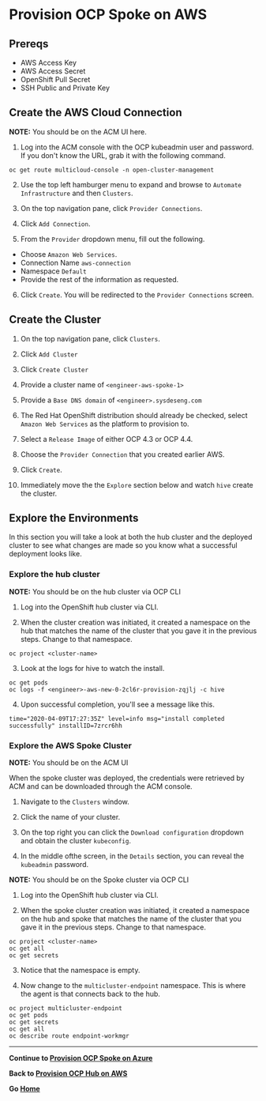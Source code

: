 # Provision OCP Spoke on AWS

## Prereqs

* AWS Access Key
* AWS Access Secret
* OpenShift Pull Secret
* SSH Public and Private Key

## Create the AWS Cloud Connection

**NOTE:** You should be on the ACM UI here.

1. Log into the ACM console with the OCP kubeadmin user and password. If you don't know the URL, grab it with the following command.

```
oc get route multicloud-console -n open-cluster-management
```

2. Use the top left hamburger menu to expand and browse to `Automate Infrastructure` and then `Clusters`.

3. On the top navigation pane, click `Provider Connections`. 

4. Click `Add Connection`.

5. From the `Provider` dropdown menu, fill out the following.

* Choose `Amazon Web Services`.
* Connection Name `aws-connection`
* Namespace `Default`
* Provide the rest of the information as requested.

6. Click `Create`. You will be redirected to the `Provider Connections` screen.

## Create the Cluster

1. On the top navigation pane, click `Clusters`. 

2. Click `Add Cluster`

3. Click `Create Cluster`

4. Provide a cluster name of `<engineer-aws-spoke-1>`

5. Provide a `Base DNS domain` of `<engineer>.sysdeseng.com`

6. The Red Hat OpenShift distribution should already be checked, select `Amazon Web Services` as the platform to provision to.

7. Select a `Release Image` of either OCP 4.3 or OCP 4.4.

8. Choose the `Provider Connection` that you created earlier AWS.

9. Click `Create`.

10. Immediately move the the `Explore` section below and watch `hive` create the cluster.

## Explore the Environments

In this section you will take a look at both the hub cluster and the deployed cluster to see what changes are made so you know what a successful deployment looks like.

### Explore the hub cluster

**NOTE:** You should be on the hub cluster via OCP CLI

1. Log into the OpenShift hub cluster via CLI.

2. When the cluster creation was initiated, it created a namespace on the hub that matches the name of the cluster that you gave it in the previous steps.  Change to that namespace.

```
oc project <cluster-name>
```

3. Look at the logs for hive to watch the install.

```
oc get pods
oc logs -f <engineer>-aws-new-0-2cl6r-provision-zqjlj -c hive
```

4. Upon successful completion, you'll see a message like this.

```
time="2020-04-09T17:27:35Z" level=info msg="install completed successfully" installID=7zrcr6hh
```

### Explore the AWS Spoke Cluster

**NOTE:** You should be on the ACM UI

When the spoke cluster was deployed, the credentials were retrieved by ACM and can be downloaded through the ACM console.

1. Navigate to the `Clusters` window.

2. Click the name of your cluster.

3. On the top right you can click the `Download configuration` dropdown and obtain the cluster `kubeconfig`.

4. In the middle ofthe screen, in the `Details` section, you can reveal the `kubeadmin` password.

**NOTE:** You should be on the Spoke cluster via OCP CLI

1. Log into the OpenShift hub cluster via CLI.

2. When the spoke cluster creation was initiated, it created a namespace on the hub and spoke that matches the name of the cluster that you gave it in the previous steps.  Change to that namespace.

```
oc project <cluster-name>
oc get all
oc get secrets
```

3. Notice that the namespace is empty.

4. Now change to the `multicluster-endpoint` namespace. This is where the agent is that connects back to the hub.

```
oc project multicluster-endpoint
oc get pods
oc get secrets
oc get all
oc describe route endpoint-workmgr
```

---

**Continue to [Provision OCP Spoke on Azure](./4.md)**

**Back to [Provision OCP Hub on AWS](./2.md)**

**Go [Home](../README.md)**
